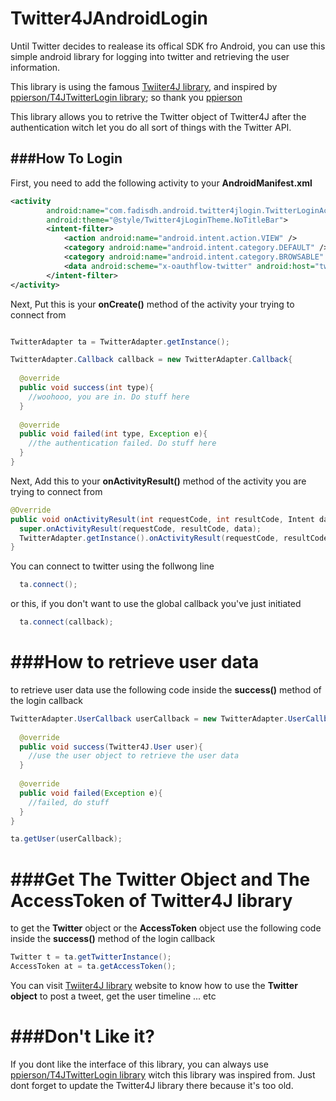 Twitter4JAndroidLogin
=====================

Until Twitter decides to realease its offical SDK fro Android, you can use this simple android library for logging into twitter and retrieving the user information.

This library is using the famous [Twiiter4J library](http://twitter4j.org/en/), and inspired by [ppierson/T4JTwitterLogin library](https://github.com/ppierson/T4JTwitterLogin); so thank you [ppierson](https://github.com/ppierson)

This library allows you to retrive the Twitter object of Twitter4J after the authentication witch let you do all sort of things with the Twitter API.


###How To Login
--------------------

First, you need to add the following activity to your **AndroidManifest.xml**
```xml
<activity
		android:name="com.fadisdh.android.twitter4jlogin.TwitterLoginActivity"
		android:theme="@style/Twitter4jLoginTheme.NoTitleBar">
		<intent-filter>
    		<action android:name="android.intent.action.VIEW" />
    		<category android:name="android.intent.category.DEFAULT" />
    		<category android:name="android.intent.category.BROWSABLE" />
    		<data android:scheme="x-oauthflow-twitter" android:host="twitterlogin"/>
		</intent-filter>
</activity>
```

Next, Put this is your **onCreate()** method of the activity your trying to connect from
```java

TwitterAdapter ta = TwitterAdapter.getInstance();

TwitterAdapter.Callback callback = new TwitterAdapter.Callback{
 
  @override
  public void success(int type){
    //woohooo, you are in. Do stuff here 
  }
  
  @override
  public void failed(int type, Exception e){
    //the authentication failed. Do stuff here
  }
}
```

Next, Add this to your **onActivityResult()** method of the activity you are trying to connect from
```java
@Override
public void onActivityResult(int requestCode, int resultCode, Intent data) {
  super.onActivityResult(requestCode, resultCode, data);
  TwitterAdapter.getInstance().onActivityResult(requestCode, resultCode, data);
}
```

You can connect to twitter using the follwong line
```java
  ta.connect();
```

or this, if you don't want to use the global callback you've just initiated
```java
  ta.connect(callback);
```

###How to retrieve user data
=====================

to retrieve user data use the following code inside the **success()** method of the login callback
```java
TwitterAdapter.UserCallback userCallback = new TwitterAdapter.UserCallback{
  
  @override
  public void success(Twitter4J.User user){
    //use the user object to retrieve the user data
  }
  
  @override
  public void failed(Exception e){
    //failed, do stuff
  }
}

ta.getUser(userCallback);
```


###Get The Twitter Object and The AccessToken of Twitter4J library
=====================

to get the **Twitter** object or the **AccessToken** object use the following code inside the **success()** method of the login callback
```java
Twitter t = ta.getTwitterInstance();
AccessToken at = ta.getAccessToken();
```
You can visit [Twiiter4J library](http://twitter4j.org/en/) website to know how to use the **Twitter object** to post a tweet, get the user timeline ... etc


###Don't Like it?
=====================
If you dont like the interface of this library, you can always use [ppierson/T4JTwitterLogin library](https://github.com/ppierson/T4JTwitterLogin) witch this library was inspired from. Just dont forget to update the Twitter4J library there because it's too old.
